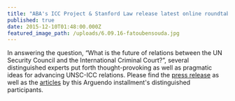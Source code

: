 ```yaml
---
title: "ABA's ICC Project & Stanford Law release latest online roundtable, Arguendo, on UN Security Council-ICC relations"
published: true
date: 2015-12-10T01:48:00.000Z
featured_image_path: /uploads/6.09.16-fatoubensouda.jpg
---
```



In answering the question, “What is the future of relations between the UN Security Council and the International Criminal Court?”, several distinguished experts put forth thought-provoking as well as pragmatic ideas for advancing UNSC-ICC relations. Please find the [press release](http://bit.ly/1Z1yks0) as well as the [articles](http://bit.ly/1Ok35B8) by this Arguendo installment's distinguished participants.